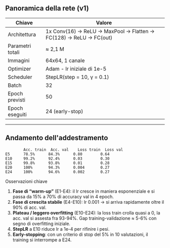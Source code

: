 ## Panoramica della rete (v1)

| Chiave | Valore |
|------|--------|
| Architettura | 1x Conv(16) → ReLU → MaxPool → Flatten → FC(128) → ReLU → FC(out) |
| Parametri totali | ≈ 2,1 M |
| Immagini | 64x64, 1 canale |
| Optimizer | Adam - lr iniziale di 1e-5 |
| Scheduler | StepLR(step = 10, γ = 0.1) |
| Batch | 32 |
| Epoch previsti | 50 |
| Epoch eseguiti | 24 (early-stop) |

---

## Andamento dell'addestramento

```text
        Acc. train  Acc. val    Loss train  Loss val
E5      78.5%      84.3%      0.80        0.64
E10     99.2%      92.4%      0.03        0.30
E15     99.8%      93.8%      0.01        0.28
E20     100%       94.3%      0.004       0.27
E24     100%       94.6%      0.002       0.27
```

Osservazioni chiave  
1. **Fase di “warm-up”** (E1-E4): il lr cresce in maniera esponenziale e si passa da 15% a 70% di accuracy val in 4 epoch.  
2. **Fase di crescita stabile** (E4-E10): lr 0.001 → si arriva rapidamente oltre il 90% di acc. val.  
3. **Plateau / leggero overfitting** (E10-E24): la loss train crolla quasi a 0, la acc. val si assesta fra 93-94%. Gap training-validazione ≈ 5-6% con segno di overfitting iniziale.
4. **StepLR** a E10 riduce lr a 1e-4 per rifinire i pesi.  
5. **Early-stopping**: con un criterio di stop del 5% in 10 valutazioni, il training si interrompe a E24.
